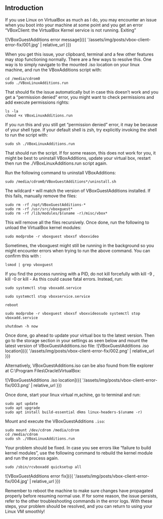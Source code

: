 ## Introduction

If you use Linux on VirtualBox as much as I do, you may encounter an issue when you boot into your machine at some point and you get an error “VBoxClient: the VirtualBox Kernel service is not running. Exiting”

![VBoxGuestAdditions error message]({{ '/assets/img/posts/vbox-client-error-fix/001.jpg' | relative_url }})

When you get this issue, your clipboard, terminal and a few other features may stop functioning normally. There are a few ways to resolve this. One way is to simply navigate to the mounted .iso location on your linux machine, and run the VBoxAdditions script with:

```
cd /media/cdrom0
sudo ./VBoxLinuxAdditions.run
```

That should fix the issue automatically but in case this doesn’t work and you get a “permission denied” error, you might want to check permissions and add execute permissions rights:

```
ls -la
chmod +x VBoxLinuxAdditions.run
```

If you run this and you still get “permission denied” error, it may be because of your shell type. If your default shell is zsh, try explicitly invoking the shell to run the script with:

```
sudo sh ./VBoxLinuxAdditions.run
```

That should run the script. If for some reason, this does not work for you, it might be best to uninstall VBoxAdditions, update your virtual box, restart then run the ./VBoxLinuxAdditions.run script again.  
  
Run the following command to uninstall VBoxAdditions:

```
sudo /media/cdrom0/VBoxGuestAdditions*/uninstall.sh
```

The wildcard `*` will match the version of VBoxGuestAdditions installed. If this fails, manually remove the files:

```
sudo rm -rf /opt/VBoxGuestAdditions-* 
sudo rm -rf /usr/src/vboxguest* 
sudo rm -rf /lib/modules/$(uname -r)/misc/vbox*
```

This will remove all the files recursively. Once done, run the following to unload the VirtualBox kernel modules:

```
sudo modprobe -r vboxguest vboxsf vboxvideo
```

Sometimes, the vboxguest might still be running in the background so you might encounter errors when trying to run the above command. You can confirm this with :

```
lsmod | grep vboxguest
```

If you find the process running with a PID, do not kill forcefully with kill -9 , kill -0 or kill - As this could cause fatal errors. Instead, run:

```
sudo systemctl stop vboxadd.service

sudo systemctl stop vboxservice.service

reboot

sudo modprobe -r vboxguest vboxsf vboxvideosudo systemctl stop vboxadd.service

shutdown -h now
```

Once done, go ahead to update your virtual box to the latest version. Then go to the storage section in your settings as seen below and mount the latest version of VBoxGuestAdditions.iso file:  ![VBoxGuestAdditions .iso location]({{ '/assets/img/posts/vbox-client-error-fix/002.png' | relative_url }})

Alternatively, VBoxGuestAdditions.iso can be also found from file explorer at C:\Program Files\Oracle\VirtualBox:

![VBoxGuestAdditions .iso location]({{ '/assets/img/posts/vbox-client-error-fix/003.png' | relative_url }})

Once done, start your linux virtual m,achine, go to terminal and run:

```
sudo apt update
sudo apt upgrade
sudo apt install build-essential dkms linux-headers-$(uname -r)
```

Mount and execute the VBoxGuestAdditions `.iso`:  

```
sudo mount /dev/cdrom /media/cdrom
cd /media/cdrom
sudo sh ./VBoxLinuxAdditions.run
```

Your problem should be fixed. In case you see errors like “failure to build kernel modules”, use the following command to rebuild the kernel module and run the process again.

```
sudo /sbin/rcvboxadd quicksetup all
```

![VBoxGuestAdditions error fix]({{ '/assets/img/posts/vbox-client-error-fix/004.jpg' | relative_url }})

Remember to reboot the machine to make sure changes have propagated properly before resuming normal use. If for some reason, the issue persists, refer to the other troubleshooting commands in the error logs. With these steps, your problem should be resolved, and you can return to using your Linux VM smoothly!
